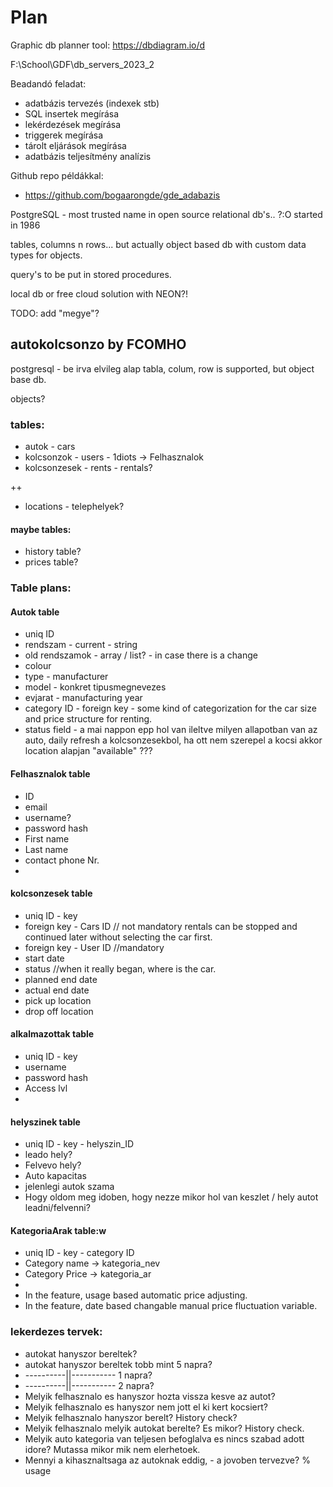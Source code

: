 # Plan

Graphic db planner tool:
https://dbdiagram.io/d 

F:\School\GDF\db_servers_2023_2

Beadandó feladat:
- adatbázis tervezés (indexek stb)
- SQL insertek megírása
- lekérdezések megírása
- triggerek megírása
- tárolt eljárások megírása
- adatbázis teljesítmény analízis

Github repo példákkal:
- https://github.com/bogaarongde/gde_adabazis

PostgreSQL - most trusted name in open source relational db's.. ?:O
started in 1986

tables, columns n rows... but actually object based db with custom data types for objects.

query's to be put in stored procedures.

local db or free cloud solution with NEON?!

TODO: add "megye"?

## autokolcsonzo by FCOMHO

postgresql - be irva elvileg alap tabla, colum, row is supported, but object base db.

objects?

### tables:
 - autok - cars
 - kolcsonzok - users - 1diots -> Felhasznalok
 - kolcsonzesek - rents - rentals?

 ++
 - locations - telephelyek?

#### maybe tables:
 - history table?
 - prices table?


### Table plans:

#### Autok table
  - uniq ID
  - rendszam - current - string
  - old rendszamok - array / list? - in case there is a change
  - colour
  - type - manufacturer
  - model - konkret tipusmegnevezes
  - evjarat - manufacturing year
  - category ID - foreign key - some kind of categorization for the car size and price structure for renting.
  - status field - a mai nappon epp hol van ileltve milyen allapotban van az auto, daily refresh a kolcsonzesekbol, ha ott nem szerepel a kocsi akkor location alapjan "available" ??? 

#### Felhasznalok table
 - ID
 - email
 - username?
 - password hash
 - First name
 - Last name
 - contact phone Nr.
 - 


#### kolcsonzesek table
 - uniq ID - key
 - foreign key - Cars ID // not mandatory rentals can be stopped and continued later without selecting the car first.
 - foreign key - User ID //mandatory
 - start date
 - status //when it really began, where is the car.
 - planned end date
 - actual end date
 - pick up location
 - drop off location

#### alkalmazottak table
 - uniq ID - key
 - username
 - password hash
 - Access lvl
 - 

#### helyszinek table
 - uniq ID - key - helyszin_ID
 - leado hely?
 - Felvevo hely?
 - Auto kapacitas
 - jelenlegi autok szama
 - Hogy oldom meg idoben, hogy nezze mikor hol van keszlet / hely autot leadni/felvenni?


#### KategoriaArak table:w

 - uniq ID - key - category ID
 - Category name -> kategoria_nev
 - Category Price -> kategoria_ar
 - 
 - In the feature, usage based automatic price adjusting.
 - In the feature, date based changable manual price fluctuation variable.

### lekerdezes tervek:
 - autokat hanyszor bereltek?
 - autokat hanyszor bereltek tobb mint 5 napra?
 - ----------||-----------   1 napra?
 - ----------||-----------   2 napra?
 - Melyik felhasznalo es hanyszor hozta vissza kesve az autot?
 - Melyik felhasznalo es hanyszor nem jott el ki kert kocsiert?
 - Melyik felhasznalo hanyszor berelt? History check?
 - Melyik felhasznalo melyik autokat berelte? Es mikor? History check.
 - Melyik auto kategoria van teljesen befoglalva es nincs szabad adott idore? Mutassa mikor mik nem elerhetoek.
 - Mennyi a kihasznaltsaga az autoknak eddig, - a jovoben tervezve? % usage

